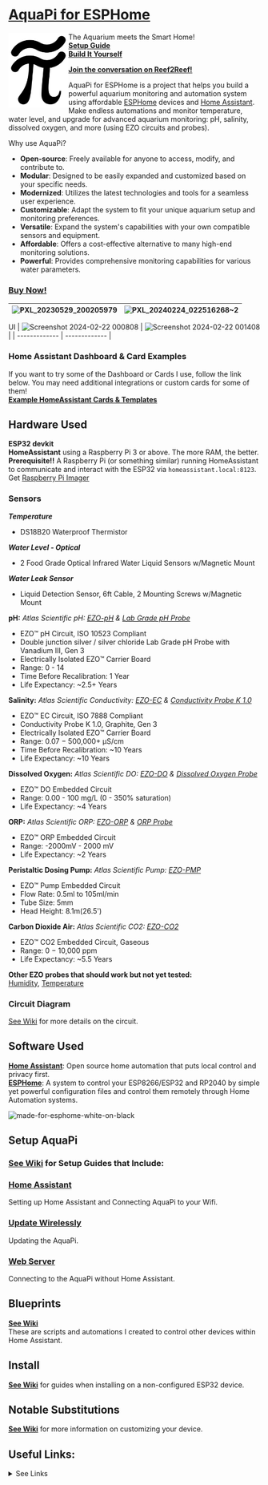 # [AquaPi for ESPHome](./)
<img src="/assests/image/AquaPi Logo.png" alt="drawing" style="float:left;width:120px;"/>

The Aquarium meets the Smart Home!  
**[Setup Guide](https://github.com/TheRealFalseReality/aquapi/wiki/Setup-AquaPi)**  
**[Build It Yourself](https://github.com/TheRealFalseReality/aquapi/wiki/Build-It-Yourself)**

**[Join the conversation on Reef2Reef!](https://www.reef2reef.com/threads/aquapi-an-open-souce-aquarium-controller.1033171/)**

AquaPi for ESPHome is a project that helps you build a powerful aquarium monitoring and automation system using affordable [ESPHome](https://esphome.io/) devices and [Home Assistant](https://www.home-assistant.io/installation/).
Make endless automations and monitor temperature, water level, and upgrade for advanced aquarium monitoring: pH, salinity, dissolved oxygen, and more (using EZO circuits and probes).  

Why use AquaPi?

- **Open-source**: Freely available for anyone to access, modify, and contribute to.
- **Modular**: Designed to be easily expanded and customized based on your specific needs.
- **Modernized**: Utilizes the latest technologies and tools for a seamless user experience.
- **Customizable**: Adapt the system to fit your unique aquarium setup and monitoring preferences.
- **Versatile**: Expand the system's capabilities with your own compatible sensors and equipment.
- **Affordable**: Offers a cost-effective alternative to many high-end monitoring solutions.
- **Powerful**: Provides comprehensive monitoring capabilities for various water parameters.

### **[Buy Now!](https://www.capitalcityaquatics.com/store/p/aquapi)**
| ![PXL_20230529_200205979](https://github.com/TheRealFalseReality/aquapi/assets/106857076/1ebcddb2-d481-48f0-9136-ca698cbe1889) | ![PXL_20240224_022516268~2](https://github.com/TheRealFalseReality/aquapi/assets/106857076/db50c972-2bbd-4c9f-9f62-fa6e62f41cf3) |
|----------------------------------------------------------------------------------------------------------------------------|------------------------------------------------------------------------------------------------------------------------------|

UI
| ![Screenshot 2024-02-22 000808](https://github.com/TheRealFalseReality/aquapi/assets/106857076/e985df09-6e08-474d-aa9c-b4e803a5c20c) | ![Screenshot 2024-02-22 001408](https://github.com/TheRealFalseReality/aquapi/assets/106857076/a430aabc-2c28-43e7-9779-3c5c04c4b7db)  |
| ------------- | ------------- |

### Home Assistant Dashboard & Card Examples
If you want to try some of the Dashboard or Cards I use, follow the link below. You may need additional integrations or custom cards for some of them!  
**[Example HomeAssistant Cards & Templates](https://github.com/TheRealFalseReality/aquapi/tree/main/Example%20HomeAssistant%20Cards%20%26%20Templates)**  

## Hardware Used
**ESP32 devkit**  
**HomeAssistant** using a Raspberry Pi 3 or above. The more RAM, the better.  
**Prerequisite!!** A Raspberry Pi (or something similar) running HomeAssistant to communicate and interact with the ESP32 via `homeassistant.local:8123`.
Get [Raspberry Pi Imager](https://www.raspberrypi.com/software/)

### Sensors
***Temperature*** 
  - DS18B20 Waterproof Thermistor  
  
***Water Level - Optical*** 
  - 2 Food Grade Optical Infrared Water Liquid Sensors w/Magnetic Mount
    
***Water Leak Sensor***
  - Liquid Detection Sensor, 6ft Cable, 2 Mounting Screws w/Magnetic Mount
  
**pH:** *Atlas Scientific pH: [EZO-pH](https://files.atlas-scientific.com/pH_EZO_Datasheet.pdf) & [Lab Grade pH Probe](https://files.atlas-scientific.com/pH_probe.pdf)*  
  - EZO™ pH Circuit, ISO 10523 Compliant  
  - Double junction silver / silver chloride Lab Grade pH Probe with Vanadium III, Gen 3
  - Electrically Isolated EZO™ Carrier Board
  - Range: 0 - 14
  - Time Before Recalibration: 1 Year
  - Life Expectancy: ~2.5+ Years

**Salinity:** *Atlas Scientific Conductivity: [EZO-EC](https://files.atlas-scientific.com/EC_EZO_Datasheet.pdf) & [Conductivity Probe K 1.0](https://files.atlas-scientific.com/EC_K_1.0_probe.pdf)*  
  - EZO™ EC Circuit, ISO 7888 Compliant  
  - Conductivity Probe K 1.0, Graphite, Gen 3
  - Electrically Isolated EZO™ Carrier Board
  - Range: 0.07 − 500,000+ μS/cm
  - Time Before Recalibration: ~10 Years
  - Life Expectancy: ~10 Years
    
**Dissolved Oxygen:** *Atlas Scientific DO: [EZO-DO](https://files.atlas-scientific.com/DO_EZO_Datasheet.pdf) & [Dissolved Oxygen Probe](https://files.atlas-scientific.com/LG_DO_probe.pdf)*  
  - EZO™ DO Embedded Circuit  
  - Range: 0.00 - 100 mg/L (0 - 350% saturation)
  - Life Expectancy: ~4 Years
    
**ORP:** *Atlas Scientific ORP: [EZO-ORP](https://files.atlas-scientific.com/ORP_EZO_Datasheet.pdf) & [ORP Probe](https://files.atlas-scientific.com/orp_probe.pdf)*  
  - EZO™ ORP Embedded Circuit  
  - Range: -2000mV - 2000 mV
  - Life Expectancy: ~2 Years

**Peristaltic Dosing Pump:** *Atlas Scientific Pump: [EZO-PMP](https://files.atlas-scientific.com/EZO_PMP_Datasheet.pdf)*  
  - EZO™ Pump Embedded Circuit  
  - Flow Rate: 0.5ml to 105ml/min
  - Tube Size: 5mm
  - Head Height: 8.1m(26.5')

**Carbon Dioxide Air:** *Atlas Scientific CO2: [EZO-CO2](https://files.atlas-scientific.com/EZO_CO2_Datasheet.pdf)*  
  - EZO™ CO2 Embedded Circuit, Gaseous  
  - Range: 0 − 10,000 ppm
  - Life Expectancy: ~5.5 Years

**Other EZO probes that should work but not yet tested:**  
[Humidity](https://files.atlas-scientific.com/EZO-HUM-Datasheet.pdf), 
[Temperature](https://files.atlas-scientific.com/EZO_RTD_Datasheet.pdf)

### Circuit Diagram
[See Wiki](https://github.com/TheRealFalseReality/aquapi/wiki/Circuit) for more details on the circuit.  

## Software Used  
[**Home Assistant**](https://www.home-assistant.io/): Open source home automation that puts local control and privacy first.   
[**ESPHome**](https://esphome.io/): A system to control your ESP8266/ESP32 and RP2040 by simple yet powerful configuration files and control them remotely through Home Automation systems.

![made-for-esphome-white-on-black](https://github.com/TheRealFalseReality/aquapi/assets/106857076/c68b7da3-17c9-43bf-b8c7-f44acf63eb28)

## Setup AquaPi
### **[See Wiki](https://github.com/TheRealFalseReality/aquapi/wiki/Setup-AquaPi)** for Setup Guides that Include:

### [Home Assistant](https://github.com/TheRealFalseReality/aquapi/wiki/Setup-AquaPi#home-assistant)
Setting up Home Assistant and Connecting AquaPi to your Wifi.
 
### [Update Wirelessly](https://github.com/TheRealFalseReality/aquapi/wiki/Setup-AquaPi#update)
Updating the AquaPi.

### [Web Server](https://github.com/TheRealFalseReality/aquapi/wiki/Setup-AquaPi#update)
Connecting to the AquaPi without Home Assistant.

## Blueprints
**[See Wiki](https://github.com/TheRealFalseReality/aquapi/wiki/Blueprints)**  
These are scripts and automations I created to control other devices within Home Assistant.

## Install
**[See Wiki](https://github.com/TheRealFalseReality/aquapi/wiki/Install)** for guides when installing on a non-configured ESP32 device.

## Notable Substitutions
**[See Wiki](https://github.com/TheRealFalseReality/aquapi/wiki/Substitutions)** for more information on customizing your device.

## Useful Links:
<details>
<summary>See Links</summary>

[**HomeAssistant**](https://www.home-assistant.io/installation/)  
[**ESPHome**](https://esphome.io/)  
[**EZO-pH Circuit Datasheet**](https://files.atlas-scientific.com/pH_EZO_Datasheet.pdf)  
[**EZO-EC Circuit Datasheet**](https://files.atlas-scientific.com/EC_EZO_Datasheet.pdf)  
[**EZO-PMP Circuit Datasheet**](https://files.atlas-scientific.com/EZO_PMP_Datasheet.pdf)  
[**EZO-CO2 Circuit Datasheet**](https://files.atlas-scientific.com/EZO_CO2_Datasheet.pdf)  

</details>
